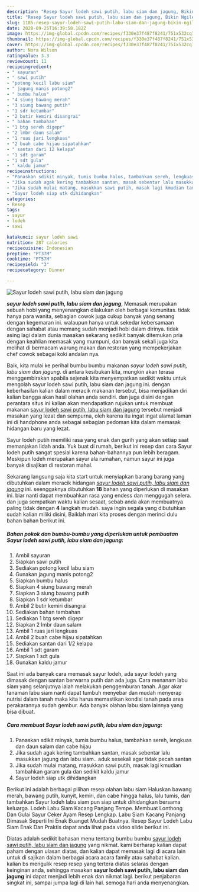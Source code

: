```yaml
---
description: "Resep Sayur lodeh sawi putih, labu siam dan jagung, Bikin Ngiler"
title: "Resep Sayur lodeh sawi putih, labu siam dan jagung, Bikin Ngiler"
slug: 1185-resep-sayur-lodeh-sawi-putih-labu-siam-dan-jagung-bikin-ngiler
date: 2020-09-25T16:39:58.182Z
image: https://img-global.cpcdn.com/recipes/f330e37f487f8241/751x532cq70/sayur-lodeh-sawi-putih-labu-siam-dan-jagung-foto-resep-utama.jpg
thumbnail: https://img-global.cpcdn.com/recipes/f330e37f487f8241/751x532cq70/sayur-lodeh-sawi-putih-labu-siam-dan-jagung-foto-resep-utama.jpg
cover: https://img-global.cpcdn.com/recipes/f330e37f487f8241/751x532cq70/sayur-lodeh-sawi-putih-labu-siam-dan-jagung-foto-resep-utama.jpg
author: Nora Wilson
ratingvalue: 3.3
reviewcount: 11
recipeingredient:
- " sayuran"
- " sawi putih"
- "potong kecil labu siam"
- " jagung manis potong2"
- " bumbu halus"
- "4 siung bawang merah"
- "3 siung bawang putih"
- "1 sdr ketumbar"
- "2 butir kemiri disangrai"
- " bahan tambahan"
- "1 btg sereh digepr"
- "2 lmbr daun salam"
- "1 ruas jari lengkuas"
- "2 buah cabe hijau sipatahkan"
- " santan dari 12 kelapa"
- "1 sdt garam"
- "1 sdt gula"
- " kaldu jamur"
recipeinstructions:
- "Panaskan sdikit minyak, tumis bumbu halus, tambahkan sereh, lengkuas dan daun salam dan cabe hijau"
- "Jika sudah agak kering tambahkan santan, masak sebentar lalu masukkan jagung dan labu siam.. aduk sesekali agar tidak pecah santan"
- "Jika sudah mulai matang, masukkan sawi putih, masak lagi kmudian tambahkan garam gula dan sedikit kaldu jamur"
- "Sayur lodeh siap utk dihidangkan"
categories:
- Resep
tags:
- sayur
- lodeh
- sawi

katakunci: sayur lodeh sawi 
nutrition: 287 calories
recipecuisine: Indonesian
preptime: "PT37M"
cooktime: "PT57M"
recipeyield: "3"
recipecategory: Dinner

---
```



![Sayur lodeh sawi putih, labu siam dan jagung](https://img-global.cpcdn.com/recipes/f330e37f487f8241/751x532cq70/sayur-lodeh-sawi-putih-labu-siam-dan-jagung-foto-resep-utama.jpg)

<b><i>sayur lodeh sawi putih, labu siam dan jagung</i></b>, Memasak merupakan sebuah hobi yang menyenangkan dilakukan oleh berbagai komunitas. tidak hanya para wanita, sebagian cowok juga cukup banyak yang senang dengan kegemaran ini. walaupun hanya untuk sekedar kebersamaan dengan sahabat atau memang sudah menjadi hobi dalam dirinya. tidak asing lagi dalam dunia masakan sekarang sedikit banyak ditemukan pria dengan keahlian memasak yang mumpuni, dan banyak sekali juga kita melihat di bermacam warung makan dan restoran yang mempekerjakan chef cowok sebagai koki andalan nya.

Baik, kita mulai ke perihal bumbu bumbu makanan <i>sayur lodeh sawi putih, labu siam dan jagung</i>. di antara kesibukan kita, mungkin akan terasa menggembirakan apabila sejenak kita menyempatkan sedikit waktu untuk mengolah sayur lodeh sawi putih, labu siam dan jagung ini. dengan keberhasilan kalian dalam meracik makanan tersebut, bisa menjadikan diri kalian bangga akan hasil olahan anda sendiri. dan juga disini dengan perantara situs ini kalian akan mendapatkan rujukan untuk membuat makanan <u>sayur lodeh sawi putih, labu siam dan jagung</u> tersebut menjadi masakan yang lezat dan sempurna, oleh karena itu ingat ingat alamat laman ini di handphone anda sebagai sebagian pedoman kita dalam memasak hidangan baru yang lezat.

Sayur lodeh putih memiliki rasa yang enak dan gurih yang akan setiap saat memanjakan lidah anda. Yuk buat di rumah, berikut ini resep dan cara Sayur lodeh putih sangat spesial karena bahan-bahannya pun lebih beragam. Meskipun lodeh merupakan sayur ala rumahan, namun sayur ini juga banyak disajikan di restoran mahal.


Sekarang langsung saja kita start untuk menyiapkan barang barang yang dibutuhkan dalam meracik hidangan <u><i>sayur lodeh sawi putih, labu siam dan jagung</i></u> ini. seenggaknya dibutuhkan <b>18</b> bahan yang diperlukan di masakan ini. biar nanti dapat membuahkan rasa yang endess dan menggugah selera. dan juga sempatkan waktu kalian sesaat, sebab anda akan membuatnya paling tidak dengan <b>4</b> langkah mudah. saya ingin segala yang dibutuhkan sudah kalian miliki disini, Baiklah mari kita proses dengan merinci dulu bahan bahan berikut ini.

<!--inarticleads1-->

##### Bahan pokok dan bumbu-bumbu yang diperlukan untuk pembuatan Sayur lodeh sawi putih, labu siam dan jagung:

1. Ambil  sayuran
1. Siapkan  sawi putih
1. Sediakan potong kecil labu siam
1. Gunakan  jagung manis potong2
1. Siapkan  bumbu halus
1. Siapkan 4 siung bawang merah
1. Siapkan 3 siung bawang putih
1. Siapkan 1 sdr ketumbar
1. Ambil 2 butir kemiri disangrai
1. Sediakan  bahan tambahan
1. Sediakan 1 btg sereh digepr
1. Siapkan 2 lmbr daun salam
1. Ambil 1 ruas jari lengkuas
1. Ambil 2 buah cabe hijau sipatahkan
1. Sediakan  santan dari 1/2 kelapa
1. Ambil 1 sdt garam
1. Siapkan 1 sdt gula
1. Gunakan  kaldu jamur


Saat ini ada banyak cara memasak sayur lodeh, ada sayur lodeh yang dimasak dengan santan berwarna putih dan ada juga. Cara menanam labu siam yang selanjutnya ialah melakukan penggemburan tanah. Agar akar tanaman labu siam nanti dapat tumbuh menyebar dan mudah menyerap nutrisi dalam tanah maka kita harus memastikan kondisi tanah pada area perakarannya sudah gembur. Ada banyak olahan labu siam lainnya yang bisa dibuat. 

<!--inarticleads2-->

##### Cara membuat Sayur lodeh sawi putih, labu siam dan jagung:

1. Panaskan sdikit minyak, tumis bumbu halus, tambahkan sereh, lengkuas dan daun salam dan cabe hijau
1. Jika sudah agak kering tambahkan santan, masak sebentar lalu masukkan jagung dan labu siam.. aduk sesekali agar tidak pecah santan
1. Jika sudah mulai matang, masukkan sawi putih, masak lagi kmudian tambahkan garam gula dan sedikit kaldu jamur
1. Sayur lodeh siap utk dihidangkan


Berikut ini adalah berbagai pilihan resep olahan labu siam Haluskan bawang merah, bawang putih, kunyit, kemiri, dan cabe hingga halus, lalu tumis, dan tambahkan Sayur lodeh labu siam pun siap untuk dihidangkan bersama keluarga. Lodeh Labu Siam Kacang Panjang Tempe. Membuat Lonthong Dan Gulai Sayur Ceker Ayam Resep Lengkap. Labu Siam Kacang Panjang Dimasak Seperti Ini Enak Buanget Mudah Buatnya. Resep Sayur Lodeh Labu Siam Enak Dan Praktis dapat anda lihat pada video slide berikut ini. 

Diatas adalah sedikit bahasan menu tentang bumbu bumbu <u>sayur lodeh sawi putih, labu siam dan jagung</u> yang nikmat. kami berharap kalian dapat paham dengan ulasan diatas, dan kalian dapat memasak lagi di acara lain untuk di sajikan dalam berbagai acara acara family atau sahabat kalian. kalian bs mengulik resep resep yang tertera diatas selaras dengan keinginan anda, sehingga masakan <b>sayur lodeh sawi putih, labu siam dan jagung</b> ini dapat menjadi lebih enak dan nikmat lagi. berikut penjabaran singkat ini, sampai jumpa lagi di lain hal. semoga hari anda menyenangkan.
